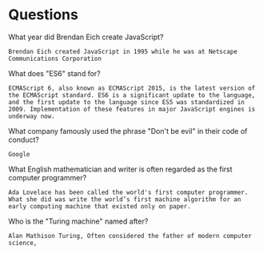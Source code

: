 # Questions

What year did Brendan Eich create JavaScript?

```
Brendan Eich created JavaScript in 1995 while he was at Netscape Communications Corporation
```

What does "ES6" stand for?

```
ECMAScript 6, also known as ECMAScript 2015, is the latest version of the ECMAScript standard. ES6 is a significant update to the language, and the first update to the language since ES5 was standardized in 2009. Implementation of these features in major JavaScript engines is underway now.
```

What company famously used the phrase "Don't be evil" in their code of conduct?

```
Google
```

What English mathematician and writer is often regarded as the first computer programmer?

```
Ada Lovelace has been called the world's first computer programmer. What she did was write the world’s first machine algorithm for an early computing machine that existed only on paper.
```

Who is the "Turing machine" named after?

```
Alan Mathison Turing, Often considered the father of modern computer science, 
```
